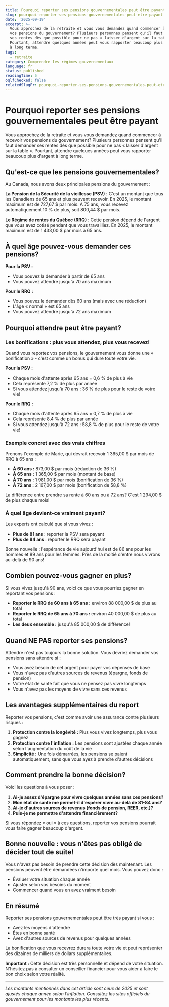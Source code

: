 ```yaml
---
title: Pourquoi reporter ses pensions gouvernementales peut être payant
slug: pourquoi-reporter-ses-pensions-gouvernementales-peut-etre-payant
date: '2025-09-19'
excerpt: >-
  Vous approchez de la retraite et vous vous demandez quand commencer à recevoir
  vos pensions du gouvernement? Plusieurs personnes pensent qu'il faut demander
  ses rentes dès que possible pour ne pas « laisser d'argent sur la table ».
  Pourtant, attendre quelques années peut vous rapporter beaucoup plus d'argent
  à long terme.
tags:
  - retraite
category: Comprendre les régimes gouvernementaux
language: fr
status: published
readingTime: 5
oqlfChecked: false
relatedSlugFr: pourquoi-reporter-ses-pensions-gouvernementales-peut-etre-payant
---
```

# Pourquoi reporter ses pensions gouvernementales peut être payant

Vous approchez de la retraite et vous vous demandez quand commencer à recevoir vos pensions du gouvernement? Plusieurs personnes pensent qu'il faut demander ses rentes dès que possible pour ne pas « laisser d'argent sur la table ». Pourtant, attendre quelques années peut vous rapporter beaucoup plus d'argent à long terme.

## Qu'est-ce que les pensions gouvernementales?

Au Canada, nous avons deux principales pensions du gouvernement :

**La Pension de la Sécurité de la vieillesse (PSV)** : C'est un montant que tous les Canadiens de 65 ans et plus peuvent recevoir. En 2025, le montant maximum est de 727,67 $ par mois. À 75 ans, vous recevez automatiquement 10 % de plus, soit 800,44 $ par mois.

**Le Régime de rentes du Québec (RRQ)** : Cette pension dépend de l'argent que vous avez cotisé pendant que vous travailliez. En 2025, le montant maximum est de 1 433,00 $ par mois à 65 ans.

## À quel âge pouvez-vous demander ces pensions?

**Pour la PSV :**
- Vous pouvez la demander à partir de 65 ans
- Vous pouvez attendre jusqu'à 70 ans maximum

**Pour le RRQ :**
- Vous pouvez le demander dès 60 ans (mais avec une réduction)
- L'âge « normal » est 65 ans
- Vous pouvez attendre jusqu'à 72 ans maximum

## Pourquoi attendre peut être payant?

### Les bonifications : plus vous attendez, plus vous recevez!

Quand vous reportez vos pensions, le gouvernement vous donne une « bonification » - c'est comme un bonus qui dure toute votre vie.

**Pour la PSV :**
- Chaque mois d'attente après 65 ans = 0,6 % de plus à vie
- Cela représente 7,2 % de plus par année
- Si vous attendez jusqu'à 70 ans : 36 % de plus pour le reste de votre vie!

**Pour le RRQ :**
- Chaque mois d'attente après 65 ans = 0,7 % de plus à vie  
- Cela représente 8,4 % de plus par année
- Si vous attendez jusqu'à 72 ans : 58,8 % de plus pour le reste de votre vie!

### Exemple concret avec des vrais chiffres

Prenons l'exemple de Marie, qui devrait recevoir 1 365,00 $ par mois de RRQ à 65 ans :

- **À 60 ans :** 873,00 $ par mois (réduction de 36 %)
- **À 65 ans :** 1 365,00 $ par mois (montant de base)
- **À 70 ans :** 1 981,00 $ par mois (bonification de 36 %)
- **À 72 ans :** 2 167,00 $ par mois (bonification de 58,8 %)

La différence entre prendre sa rente à 60 ans ou à 72 ans? C'est 1 294,00 $ de plus chaque mois!

### À quel âge devient-ce vraiment payant?

Les experts ont calculé que si vous vivez :
- **Plus de 81 ans** : reporter la PSV sera payant
- **Plus de 84 ans** : reporter le RRQ sera payant

Bonne nouvelle : l'espérance de vie aujourd'hui est de 86 ans pour les hommes et 89 ans pour les femmes. Près de la moitié d'entre nous vivrons au-delà de 90 ans!

## Combien pouvez-vous gagner en plus?

Si vous vivez jusqu'à 90 ans, voici ce que vous pourriez gagner en reportant vos pensions :

- **Reporter le RRQ de 60 ans à 65 ans :** environ 88 000,00 $ de plus au total
- **Reporter le RRQ de 65 ans à 70 ans :** environ 40 000,00 $ de plus au total
- **Les deux ensemble :** jusqu'à 85 000,00 $ de différence!

## Quand NE PAS reporter ses pensions?

Attendre n'est pas toujours la bonne solution. Vous devriez demander vos pensions sans attendre si :

- Vous avez besoin de cet argent pour payer vos dépenses de base
- Vous n'avez pas d'autres sources de revenus (épargne, fonds de pension)
- Votre état de santé fait que vous ne pensez pas vivre longtemps
- Vous n'avez pas les moyens de vivre sans ces revenus

## Les avantages supplémentaires du report

Reporter vos pensions, c'est comme avoir une assurance contre plusieurs risques :

1. **Protection contre la longévité :** Plus vous vivez longtemps, plus vous gagnez
2. **Protection contre l'inflation :** Les pensions sont ajustées chaque année selon l'augmentation du coût de la vie
3. **Simplicité :** Une fois démarrées, les pensions se paient automatiquement, sans que vous ayez à prendre d'autres décisions

## Comment prendre la bonne décision?

Voici les questions à vous poser :

1. **Ai-je assez d'épargne pour vivre quelques années sans ces pensions?**
2. **Mon état de santé me permet-il d'espérer vivre au-delà de 81-84 ans?**
3. **Ai-je d'autres sources de revenus (fonds de pension, REER, etc.)?**
4. **Puis-je me permettre d'attendre financièrement?**

Si vous répondez « oui » à ces questions, reporter vos pensions pourrait vous faire gagner beaucoup d'argent.

## Bonne nouvelle : vous n'êtes pas obligé de décider tout de suite!

Vous n'avez pas besoin de prendre cette décision dès maintenant. Les pensions peuvent être demandées n'importe quel mois. Vous pouvez donc :

- Évaluer votre situation chaque année
- Ajuster selon vos besoins du moment
- Commencer quand vous en avez vraiment besoin

## En résumé

Reporter ses pensions gouvernementales peut être très payant si vous :
- Avez les moyens d'attendre
- Êtes en bonne santé
- Avez d'autres sources de revenus pour quelques années

La bonification que vous recevrez durera toute votre vie et peut représenter des dizaines de milliers de dollars supplémentaires.

**Important :** Cette décision est très personnelle et dépend de votre situation. N'hésitez pas à consulter un conseiller financier pour vous aider à faire le bon choix selon votre réalité.

---

*Les montants mentionnés dans cet article sont ceux de 2025 et sont ajustés chaque année selon l'inflation. Consultez les sites officiels du gouvernement pour les montants les plus récents.*
